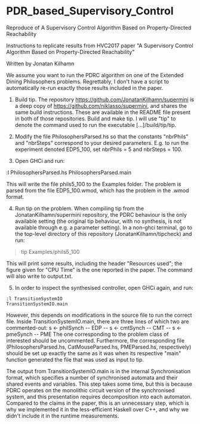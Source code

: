 # PDR_based_Supervisory_Control
Reproduce of A Supervisory Control Algorithm Based on Property-Directed Reachability

Instructions to replicate results from HVC2017 paper "A Supervisory Control Algorithm Based on Property-Directed Reachability"

Written by Jonatan Kilhamn


We assume you want to run the PDRC algorithm on one of the Extended Dining Philosophers problems. Regrettably, I don't have a script to automatically re-run exactly those results included in the paper.

1. Build tip. The repository https://github.com/JonatanKilhamn/supermini is a deep copy of https://github.com/niklasso/supermini, and shares the same build instructions. These are available in the README file present in both of those repositories. Build and make tip. I will use "tip" to denote the command used to run the executable [...]/build/tip/tip.

2. Modify the file PhilosophersParsed.hs so that the constants "nbrPhils" and "nbrSteps" correspond to your desired parameters. E.g. to run the experiment denoted EDP5_100, set nbrPhils = 5 and nbrSteps = 100.

3. Open GHCi and run:

:l PhilosophersParsed.hs
PhilosophersParsed.main

This will write the file phils5_100 to the Examples folder. The problem is parsed from the file EDP5_100.wmod, which has the problem in the .wmod format.

4. Run tip on the problem. When compiling tip from the JonatanKilhamn/supermini repository, the PDRC behaviour is the only available setting (the original tip behaviour, with no synthesis, is not available through e.g. a parameter setting). In a non-ghci terminal, go to the top-level directory of this repository (JonatanKilhamn/tipcheck) and run:

>  tip Examples/phils5_100

This will print some results, including the header "Resources used"; the figure given for "CPU Time" is the one reported in the paper. The command will also write to output.txt.

5. In order to inspect the synthesised controller, open GHCi again, and run:

```shell
:l TransitionSystemIO
TransitionSystemIO.main
```

However, this depends on modifications in the source file to run the correct file. Inside TransitionSystemIO.main, there are three lines of which two are commented-out:
  s <- philSynch -- EDP
  -- s <- cmtSynch -- CMT
  -- s <- pmeSynch -- PME
The one corresponding to the problem class of interested should be uncommented. Furthermore, the corresponding file (PhilosophersParsed.hs, CatMouseParsed.hs, PMEParsed.hs, respectively) should be set up exactly the same as it was when its respective "main" function generated the file that was used as input to tip.

The output from TransitionSystemIO.main is in the internal Synchronisation format, which specifies a number of synchronised automata and their shared events and variables. This step takes some time, but this is because PDRC operates on the monolithic circuit version of the synchronised system, and this presentation requires decomposition into each automaton. Compared to the claims in the paper, this is an unnecessary step, which is why we implemented it in the less-efficient Haskell over C++, and why we didn't include it in the runtime measurements.
